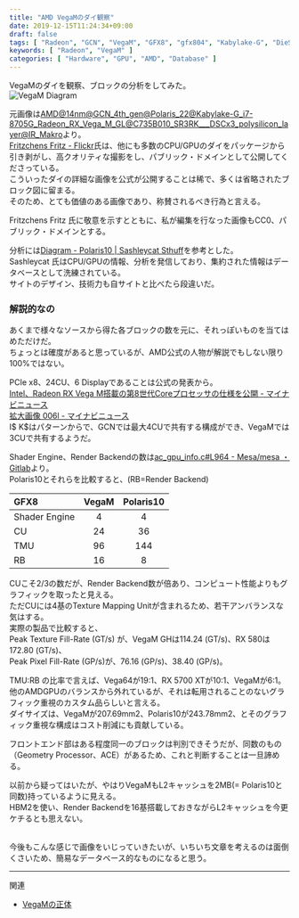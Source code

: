 ```yaml
---
title: "AMD VegaMのダイ観察"
date: 2019-12-15T11:24:34+09:00
draft: false
tags: [ "Radeon", "GCN", "VegaM", "GFX8", "gfx804", "Kabylake-G", "DieShot" ]
keywords: [ "Radeon", "VegaM" ]
categories: [ "Hardware", "GPU", "AMD", "Database" ]
---
```


VegaMのダイを観察、ブロックの分析をしてみた。  
![VegaM Diagram](/image/2019/12/15/vegam-diagram.webp)  

元画像は[AMD@14nm@GCN_4th_gen@Polaris_22@Kabylake-G_i7-8705G_Radeon_RX_Vega_M_GL@C735B010_SR3RK___DSCx3_polysilicon_layer@IR_Makro](https://www.flickr.com/photos/130561288@N04/32173677657/)より。  
[Fritzchens Fritz - Flickr](https://www.flickr.com/photos/130561288@N04/)氏は、他にも多数のCPU/GPUのダイをパッケージから引き剥がし、高クオリティな撮影をし、パブリック・ドメインとして公開してくださっている。  
こういったダイの詳細な画像を公式が公開することは稀で、多くは省略されたブロック図に留まる。  
そのため、とても価値のある画像であり、称賛されるべき行為と言える。  

Fritzchens Fritz 氏に敬意を示すとともに、私が編集を行なった画像もCC0、パブリック・ドメインとする。  

分析には[Diagram - Polaris10 | Sashleycat Sthuff](https://www.sashleycat.com/diagram-polaris-10)を参考とした。  
Sashleycat 氏はCPU/GPUの情報、分析を発信しており、集約された情報はデータベースとして洗練されている。  
サイトのデザイン、技術力も自サイトと比べたら段違いだ。  

### 解説的なの
あくまで様々なソースから得た各ブロックの数を元に、それっぽいものを当てはめただけだ。  
ちょっとは確度があると思っているが、AMD公式の人物が解説でもしない限り100%ではない。  

PCIe x8、24CU、6 Displayであることは公式の発表から。  
[Intel、Radeon RX Vega M搭載の第8世代Coreプロセッサの仕様を公開 - マイナビニュース](https://news.mynavi.jp/article/20180108-568850/)  
[拡大画像 006l - マイナビニュース](https://news.mynavi.jp/photo/article/20180108-568850/images/006l.jpg)  
I$ K$はパターンからで、GCNでは最大4CUで共有する構成ができ、VegaMでは3CUで共有するようだ。  

Shader Engine、Render Backendの数は[ac_gpu_info.c#L964 - Mesa/mesa ・ Gitlab](https://gitlab.freedesktop.org/mesa/mesa/blob/master/src/amd/common/ac_gpu_info.c#L964)より。  
Polaris10とそれらを比較すると、(RB=Render Backend)

| GFX8 | VegaM | Polaris10 |
| :--- | :---: | :---: |
| Shader Engine | 4 | 4 |
| CU | 24 | 36 |
| TMU | 96 | 144 |
| RB | 16 | 8 |

CUこそ2/3の数だが、Render Backend数が倍あり、コンピュート性能よりもグラフィックを取ったと見える。  
ただCUには4基のTexture Mapping Unitが含まれるため、若干アンバランスな気はする。  
実際の製品で比較すると、  
Peak Texture Fill-Rate (GT/s) が、VegaM GHは114.24 (GT/s)、RX 580は172.80 (GT/s)、  
Peak Pixel Fill-Rate (GP/s)が、76.16 (GP/s)、38.40 (GP/s)。  

TMU:RB の比率で言えば、Vega64が19:1、RX 5700 XTが10:1、VegaMが6:1。  
他のAMDGPUのバランスから外れているが、それは転用されることのないグラフィック重視のカスタム品らしいと言える。  
ダイサイズは、VegaMが207.69mm2、Polaris10が243.78mm2、とそのグラフィック重視な構成はコスト削減にも貢献している。  

フロントエンド部はある程度同一のブロックは判別できそうだが、同数のもの（Geometry Processor、ACE）があるため、これと判断することは一旦諦める。  

以前から疑ってはいたが、やはりVegaMもL2キャッシュを2MB(= Polaris10と同数)持っているように見える。  
HBM2を使い、Render Backendを16基搭載しておきながらL2キャッシュを今更ケチるとも思えない。  


<br>
今後もこんな感じで画像をいじっていきたいが、いちいち文章を考えるのは面倒くさいため、簡易なデータベース的なものになると思う。  

<hr>
関連

 * [VegaMの正体](/posts/2019/11/06/vegam-identity/)
